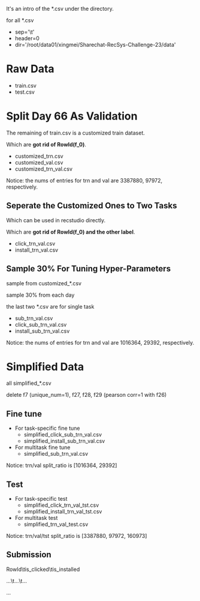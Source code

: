 It's an intro of the *.csv under the directory.

for all *.csv
- sep='\t' 
- header=0 
- dir='/root/data01/xingmei/Sharechat-RecSys-Challenge-23/data'

# Raw Data

- train.csv
- test.csv

# Split Day 66 As Validation

The remaining of train.csv is a customized train dataset.

Which are **got rid of RowId(f_0)**.

- customized_trn.csv
- customized_val.csv
- customized_trn_val.csv

Notice: the nums of entries for trn and val are 3387880, 97972, respectively.

## Seperate the Customized Ones to Two Tasks

Which can be used in recstudio directly.

Which are **got rid of RowId(f_0) and the other label**.

- click_trn_val.csv
- install_trn_val.csv

## Sample 30% For Tuning Hyper-Parameters

sample from customized_*.csv

sample 30% from each day

the last two *.csv are for single task

- sub_trn_val.csv
- click_sub_trn_val.csv
- install_sub_trn_val.csv

Notice: the nums of entries for trn and val are 1016364, 29392, respectively.


# Simplified Data

all simplified_*.csv

delete f7 (unique_num=1), f27, f28, f29 (pearson corr=1 with f26)

## Fine tune

- For task-specific fine tune
  - simplified_click_sub_trn_val.csv
  - simplified_install_sub_trn_val.csv
- For multitask fine tune
  - simplified_sub_trn_val.csv

Notice: trn/val split_ratio is [1016364, 29392]

## Test
- For task-specific test
  - simplified_click_trn_val_tst.csv
  - simplified_install_trn_val_tst.csv
- For multitask test
  - simplified_trn_val_test.csv

Notice: trn/val/tst split_ratio is [3387880, 97972, 160973]

## Submission

RowId\tis_clicked\tis_installed

...\t...\t...

...
